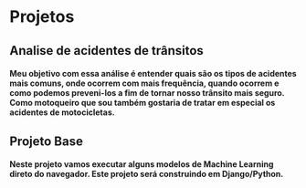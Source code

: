 # Projetos

## Analise de acidentes de trânsitos
#### Meu objetivo com essa análise é entender quais são os tipos de acidentes mais comuns, onde ocorrem com mais frequência, quando ocorrem e como podemos preveni-los a fim de tornar nosso trânsito mais seguro. Como motoqueiro que sou também gostaria de tratar em especial os acidentes de motocicletas.




## Projeto Base
#### Neste projeto vamos executar alguns modelos de Machine Learning direto do navegador. Este projeto será construindo em Django/Python.
